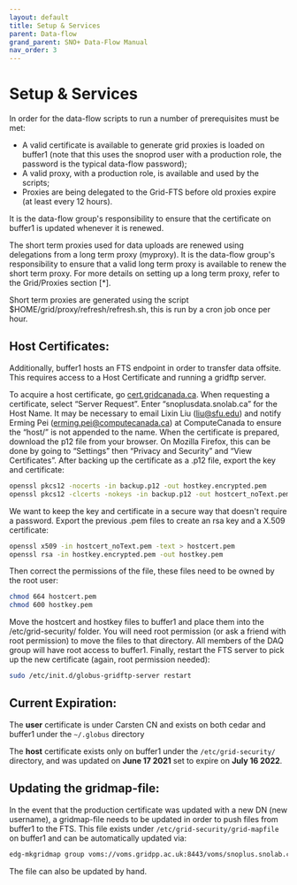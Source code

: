 ```yaml
---
layout: default
title: Setup & Services
parent: Data-flow
grand_parent: SNO+ Data-Flow Manual
nav_order: 3
---
```


# Setup & Services

In order for the data-flow scripts to run a number of prerequisites must be met:
* A valid certificate is available to generate grid proxies is loaded on buffer1 (note that this uses the snoprod user with a production role, the password is the typical data-flow password);
* A valid proxy, with a production role, is available and used by the scripts;
* Proxies are being delegated to the Grid-FTS before old proxies expire (at least every 12 hours).

It is the data-flow group's responsibility to ensure that the certificate on buffer1 is updated whenever it is renewed.

The short term proxies used for data uploads are renewed using delegations from a long term proxy (myproxy). It is the data-flow group's responsibility to ensure that a valid long term proxy is available to renew the short term proxy. For more details on setting up a long term proxy, refer to the Grid/Proxies section [*].

Short term proxies are generated using the script $HOME/grid/proxy/refresh/refresh.sh, this is run by a cron job once per hour.

## Host Certificates:

Additionally, buffer1 hosts an FTS endpoint in order to transfer data offsite. This requires access to a Host Certificate and running a gridftp server.

To acquire a host certificate, go [cert.gridcanada.ca](cert.gridcanada.ca). When requesting a certificate, select “Server Request”. Enter “snoplusdata.snolab.ca” for the Host Name. It may be necessary to email Lixin Liu (liu@sfu.edu) and notify Erming Pei (erming.pei@computecanada.ca) at ComputeCanada to ensure the “host/” is not appended to the name. When the certificate is prepared, download the p12 file from your browser. On Mozilla Firefox, this can be done by going to “Settings” then “Privacy and Security” and “View Certificates”. After backing up the certificate as a .p12 file, export the key and certificate:
```bash
openssl pkcs12 -nocerts -in backup.p12 -out hostkey.encrypted.pem
openssl pkcs12 -clcerts -nokeys -in backup.p12 -out hostcert_noText.pem
```
We want to keep the key and certificate in a secure way that doesn't require a password. Export the previous .pem files to create an rsa key and a X.509 certificate:
```bash
openssl x509 -in hostcert_noText.pem -text > hostcert.pem
openssl rsa -in hostkey.encrypted.pem -out hostkey.pem
```
Then correct the permissions of the file, these files need to be owned by the root user:
```bash
chmod 664 hostcert.pem
chmod 600 hostkey.pem
```
Move the hostcert and hostkey files to buffer1 and place them into the /etc/grid-security/ folder. You will need root permission (or ask a friend with root permission) to move the files to that directory. All members of the DAQ group will have root access to buffer1. Finally, restart the FTS server to pick up the new certificate (again, root permission needed):
```bash
sudo /etc/init.d/globus-gridftp-server restart
```

## Current Expiration:

The **user** certificate is under Carsten CN and exists on both cedar and buffer1 under the `~/.globus` directory

The **host** certificate exists only on buffer1 under the `/etc/grid-security/` directory, and was updated on **June 17 2021** set to expire on **July 16 2022**.

## Updating the gridmap-file:
In the event that the production certificate was updated with a new DN (new username), a gridmap-file needs to be updated in order to push files from buffer1 to the FTS. This file exists under `/etc/grid-security/grid-mapfile` on buffer1 and can be automatically updated via:
```bash
edg-mkgridmap group voms://voms.gridpp.ac.uk:8443/voms/snoplus.snolab.ca   .snoplus.snolab.ca > /etc/grid-security/grid-mapfile
```
The file can also be updated by hand.

